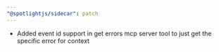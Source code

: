 ```yaml
---
"@spotlightjs/sidecar": patch
---
```


- Added event id support in get errors mcp server tool to just get the specific error for context
